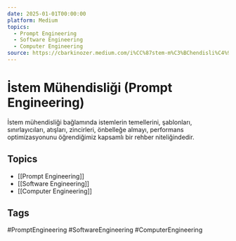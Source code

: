 ```yaml
---
date: 2025-01-01T00:00:00
platform: Medium
topics:
  - Prompt Engineering
  - Software Engineering
  - Computer Engineering
source: https://cbarkinozer.medium.com/i%CC%87stem-m%C3%BChendisli%C4%9Fi-prompt-engineering-091a1f6dde72
---
```

# İstem Mühendisliği (Prompt Engineering)

İstem mühendisliği bağlamında istemlerin temellerini, şablonları, sınırlayıcıları, atışları, zincirleri, önbelleğe almayı, performans optimizasyonunu öğrendiğimiz kapsamlı bir rehber niteliğindedir.

## Topics
- [[Prompt Engineering]]
- [[Software Engineering]]
- [[Computer Engineering]]

## Tags
#PromptEngineering #SoftwareEngineering #ComputerEngineering